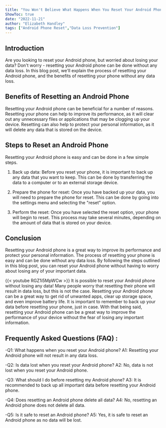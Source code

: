 ```yaml
---
title: "You Won't Believe What Happens When You Reset Your Android Phone - No Data Loss!"
ShowToc: true 
date: "2022-11-21"
author: "Elizabeth Handley" 
tags: ["Android Phone Reset","Data Loss Prevention"]
---
```

## Introduction 
Are you looking to reset your Android phone, but worried about losing your data? Don't worry - resetting your Android phone can be done without any data loss. In this blog post, we'll explain the process of resetting your Android phone, and the benefits of resetting your phone without any data loss. 

## Benefits of Resetting an Android Phone 
Resetting your Android phone can be beneficial for a number of reasons. Resetting your phone can help to improve its performance, as it will clear out any unnecessary files or applications that may be clogging up your device. Resetting can also help to protect your personal information, as it will delete any data that is stored on the device. 

## Steps to Reset an Android Phone 
Resetting your Android phone is easy and can be done in a few simple steps. 

1. Back up data: Before you reset your phone, it is important to back up any data that you want to keep. This can be done by transferring the data to a computer or to an external storage device. 

2. Prepare the phone for reset: Once you have backed up your data, you will need to prepare the phone for reset. This can be done by going into the settings menu and selecting the "reset" option. 

3. Perform the reset: Once you have selected the reset option, your phone will begin to reset. This process may take several minutes, depending on the amount of data that is stored on your device. 

## Conclusion 
Resetting your Android phone is a great way to improve its performance and protect your personal information. The process of resetting your phone is easy and can be done without any data loss. By following the steps outlined in this blog post, you can reset your Android phone without having to worry about losing any of your important data.

{{< youtube RGZ1i5MpWCw >}} 
It is possible to reset your Android phone without losing any data! Many people worry that resetting their phone will result in data loss, but this is not the case. Resetting your Android phone can be a great way to get rid of unwanted apps, clear up storage space, and even improve battery life. It is important to remember to back up your data before resetting your phone, just in case. With that being said, resetting your Android phone can be a great way to improve the performance of your device without the fear of losing any important information.

## Frequently Asked Questions (FAQ) :
-Q1: What happens when you reset your Android phone?
A1: Resetting your Android phone will not result in any data loss.

-Q2: Is data lost when you reset your Android phone?
A2: No, data is not lost when you reset your Android phone.

-Q3: What should I do before resetting my Android phone?
A3: It is recommended to back up all important data before resetting your Android phone.

-Q4: Does resetting an Android phone delete all data?
A4: No, resetting an Android phone does not delete all data.

-Q5: Is it safe to reset an Android phone?
A5: Yes, it is safe to reset an Android phone as no data will be lost.


